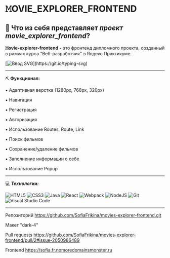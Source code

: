 # __𝙼OVIE_EXPLORER_FRONTEND__

## :file_folder: Что из себя представляет *проект movie_explorer_frontend*?

__𝙼ovie-explorer-frontend__ __-__ это фронтенд дипломного проекта, созданный в рамках курса "Веб-разработчик" в Яндекс Практикуме.
  
[![Ввод SVG](https://readme-typing-svg.demolab.com/?lines=Какова+функциональность+проекта+?)](https://git.io/typing-svg)
___
⛏️ __Функционал:__

▪ Адаптивная верстка (1280px, 768px, 320px)

▪ Навигация

▪ Регистрация

▪ Авторизация

▪ Использование Routes, Route, Link

▪ Поиск фильмов

▪ Сохранение/удаление фильмов

▪ Заполнение информации о себе

▪ Использование Popup
___
:computer: ___Технологии:___

![HTML5](https://img.shields.io/badge/html5-%23E34F26.svg?style=for-the-badge&logo=html5&logoColor=white)
![CSS3](https://img.shields.io/badge/css3-%231572B6.svg?style=for-the-badge&logo=css3&logoColor=white)
![Java](https://img.shields.io/badge/Java-ED8B00?style=for-the-badge&logo=openjdk&logoColor=white)
![React](https://img.shields.io/badge/react-%2320232a.svg?style=for-the-badge&logo=react&logoColor=%2361DAFB)
![Webpack](https://img.shields.io/badge/webpack-%238DD6F9.svg?style=for-the-badge&logo=webpack&logoColor=black)
![NodeJS](https://img.shields.io/badge/node.js-6DA55F?style=for-the-badge&logo=node.js&logoColor=white)
![Git](https://img.shields.io/badge/git-%23F05033.svg?style=for-the-badge&logo=git&logoColor=white)
![Visual Studio Code](https://img.shields.io/badge/Visual%20Studio%20Code-0078d7.svg?style=for-the-badge&logo=visual-studio-code&logoColor=white)

___
Репозиторий https://github.com/SofiaFrikina/movies-explorer-frontend.git

Макет "dark-4"

Pull requests https://github.com/SofiaFrikina/movies-explorer-frontend/pull/2#issue-2050986489

Frontend https://sofia.fr.nomoredomainsmonster.ru